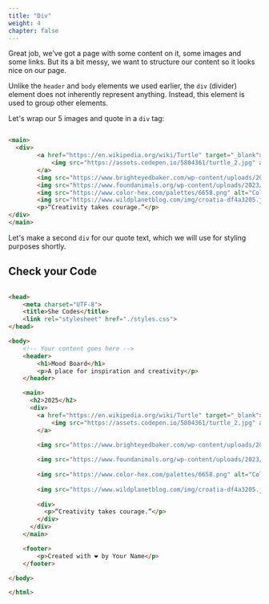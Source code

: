 ```yaml
---
title: "Div"
weight: 4
chapter: false
---
```


Great job, we've got a page with some content on it, some images and some links. But its a bit messy, we want to structure our content so it looks nice on our page. 


Unlike the `header` and `body` elements we used earlier, the `div` (divider) element does not inherently represent anything.
Instead, this element is used to group other elements.

Let's wrap our 5 images and quote in a `div` tag:

```html

<main>
  <div>
        <a href="https://en.wikipedia.org/wiki/Turtle" target="_blank"> 
            <img src="https://assets.codepen.io/5804361/turtle_2.jpg" alt="A baby turtle on the beach" />
        </a>
        <img src="https://www.brighteyedbaker.com/wp-content/uploads/2020/12/Chai-Latte-recipe-image.jpg" alt="Chai Latte in a Glass with spices surrounding" />
        <img src="https://www.foundanimals.org/wp-content/uploads/2023/02/twenty20_b4e89a76-af70-4567-b92a-9c3bbf335cb3.jpg" alt="Black Cat Lying Upside Dowwn Staring Adorably" />
        <img src="https://www.color-hex.com/palettes/6658.png" alt="Colour Palette Featuring Multiple Shades of Pink" />
        <img src="https://www.wildplanetblog.com/img/croatia-df4a3205.jpg" alt="Plitvice National Park Waterfalls" />
        <p>“Creativity takes courage.”</p>
</div>
</main>
```

Let's make a second `div` for our quote text, which we will use for styling purposes shortly.

## Check your Code

```html 

<head>
    <meta charset="UTF-8">
    <title>She Codes</title>
    <link rel="stylesheet" href="./styles.css">
</head>

<body>
    <!-- Your content goes here -->
    <header>
        <h1>Mood Board</h1>
        <p>A place for inspiration and creativity</p>
    </header>

    <main>
      <h2>2025</h2>
      <div>
        <a href="https://en.wikipedia.org/wiki/Turtle" target="_blank"> 
            <img src="https://assets.codepen.io/5804361/turtle_2.jpg" alt="A baby turtle on the beach" />
        </a>

        <img src="https://www.brighteyedbaker.com/wp-content/uploads/2020/12/Chai-Latte-recipe-image.jpg" alt="Chai Latte in a Glass with spices surrounding" />
        
        <img src="https://www.foundanimals.org/wp-content/uploads/2023/02/twenty20_b4e89a76-af70-4567-b92a-9c3bbf335cb3.jpg" alt="Black Cat Lying Upside Dowwn Staring Adorably" />
        
        <img src="https://www.color-hex.com/palettes/6658.png" alt="Colour Palette Featuring Multiple Shades of Pink" />
        
        <img src="https://www.wildplanetblog.com/img/croatia-df4a3205.jpg" alt="Plitvice National Park Waterfalls" />
      
        <div>
          <p>“Creativity takes courage.”</p>
        </div>
      </div>  
    </main>

    <footer>
        <p>Created with ❤️ by Your Name</p>
    </footer>

</body>

</html>
```


